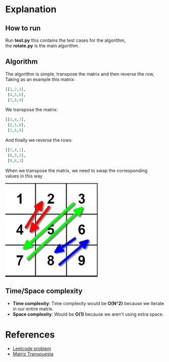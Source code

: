 # Explanation

## How to run

Run **test.py** this contains the test cases for the algorithm, </br>
the **rotate.py** is the main algorithm. </br>

## Algorithm

The algorithm is simple, transpose the matrix and then reverse the row, </br>
Taking as an example this matrix: </br>

```python
[[1,2,3], 
 [4,5,6],
 [7,8,9]
```

We transpose the matrix: </br>

```python
[[1,4,7], 
 [2,5,8],
 [3,6,9]
```

And finally we reverse the rows: </br>

```python
[[7,4,1], 
 [8,5,2],
 [9,6,3]
```

When we transpose the matrix, we need to swap the corresponding </br>
values in this way </br>

![Result](./images/solved.png)

## Time/Space complexity

- **Time complexity**: Time complexity would be **O(N^2)** because we iterate </br>
in our entire matrix. </br>
- **Space complexity**: Would be **O(1)** because we aren't using extra space. </br>

# References

- [Leetcode problem](https://leetcode.com/problems/rotate-image/description/)
- [Matriz Transpuesta](https://es.wikipedia.org/wiki/Matriz_transpuesta)

